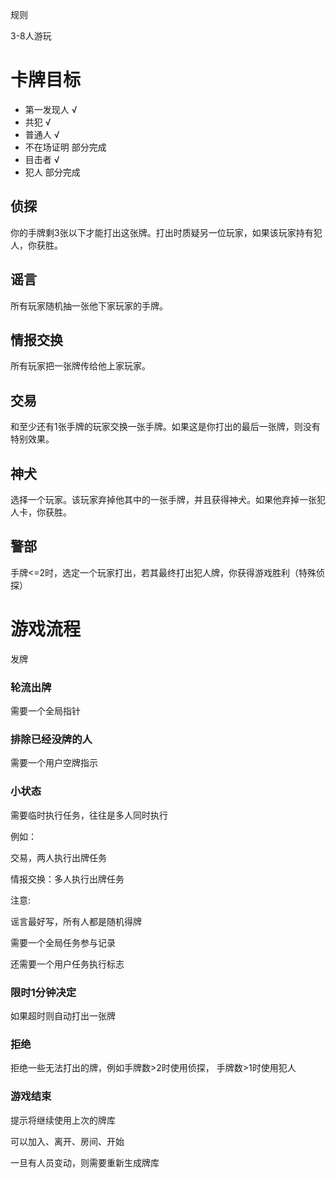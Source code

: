 规则

3-8人游玩

# 卡牌目标

- 第一发现人 √
- 共犯 √
- 普通人 √
- 不在场证明 部分完成
- 目击者 √
- 犯人 部分完成

## 侦探 

你的手牌剩3张以下才能打出这张牌。打出时质疑另一位玩家，如果该玩家持有犯人，你获胜。

## 谣言 

所有玩家随机抽一张他下家玩家的手牌。

## 情报交换 

所有玩家把一张牌传给他上家玩家。

## 交易 

和至少还有1张手牌的玩家交换一张手牌。如果这是你打出的最后一张牌，则没有特别效果。

## 神犬 

选择一个玩家。该玩家弃掉他其中的一张手牌，并且获得神犬。如果他弃掉一张犯人卡，你获胜。

## 警部 

手牌<=2时，选定一个玩家打出，若其最终打出犯人牌，你获得游戏胜利（特殊侦探）

# 游戏流程

发牌

### 轮流出牌

需要一个全局指针

### 排除已经没牌的人

需要一个用户空牌指示

### 小状态

需要临时执行任务，往往是多人同时执行

例如：

交易，两人执行出牌任务

情报交换：多人执行出牌任务

注意:

谣言最好写，所有人都是随机得牌

需要一个全局任务参与记录

还需要一个用户任务执行标志

### 限时1分钟决定

如果超时则自动打出一张牌

### 拒绝

拒绝一些无法打出的牌，例如手牌数>2时使用侦探，
手牌数>1时使用犯人

### 游戏结束

提示将继续使用上次的牌库

可以加入、离开、房间、开始

一旦有人员变动，则需要重新生成牌库
